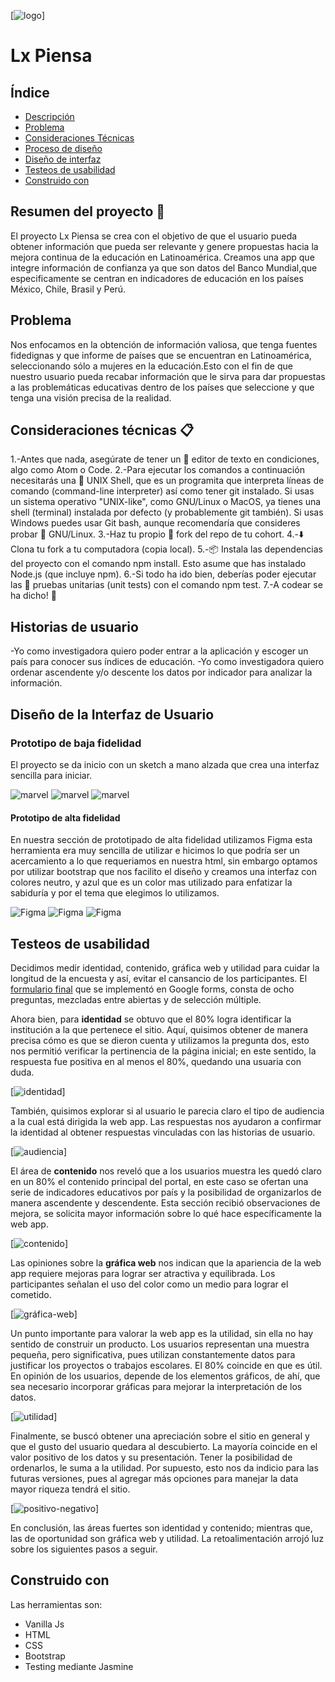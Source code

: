 
[![logo](https://i.ibb.co/MkrpXK7/feminist.png)]

# Lx Piensa


## Índice


- [Descripción](#resumen-del-proyecto)
- [Problema](#problema)
- [Consideraciones Técnicas](#Consideraciones-técnicas)
- [Proceso de diseño](#historias-de-usuario)
- [Diseño de interfaz](#prototipado)
- [Testeos de usabilidad](#testeos-de-usabilidad)
- [Construido con](#construido-con)

## Resumen del proyecto 🚀

El proyecto Lx Piensa se crea con el objetivo de que el usuario pueda obtener  información que pueda ser relevante y genere propuestas hacia la mejora continua de la educación en Latinoamérica. Creamos una app que integre información de confianza ya que son datos del Banco Mundial,que especificamente se centran en indicadores de educación en los países México, Chile, Brasil y Perú.


## Problema  
Nos enfocamos en la obtención de información valiosa, que tenga fuentes fidedignas y que informe de países que se encuentran en Latinoamérica, seleccionando sólo a mujeres en la educación.Esto con el fin de que nuestro usuario pueda recabar información que le sirva para dar propuestas a las problemáticas educativas dentro de los países que seleccione y que tenga una visión precisa de la realidad.


## Consideraciones técnicas 📋

1.-Antes que nada, asegúrate de tener un 📝 editor de texto en condiciones, algo como Atom o Code.
2.-Para ejecutar los comandos a continuación necesitarás una 🐚 UNIX Shell, que es un programita que interpreta líneas de comando (command-line interpreter) así como tener git instalado. Si usas un sistema operativo "UNIX-like", como GNU/Linux o MacOS, ya tienes una shell (terminal) instalada por defecto (y probablemente git también). Si usas Windows puedes usar Git bash, aunque recomendaría que consideres probar 🐧 GNU/Linux.
3.-Haz tu propio 🍴 fork del repo de tu cohort.
4.-⬇️ Clona tu fork a tu computadora (copia local).
5.-📦 Instala las dependencias del proyecto con el comando npm install. Esto asume que has instalado Node.js (que incluye npm).
6.-Si todo ha ido bien, deberías poder ejecutar las 🚥 pruebas unitarias (unit tests) con el comando npm test.
7.-A codear se ha dicho! 🚀

## Historias de usuario
-Yo como investigadora quiero poder entrar a la aplicación y escoger un país para conocer sus índices de educación.
-Yo como investigadora quiero ordenar ascendente y/o descente los datos por indicador para analizar la información.



## Diseño de la Interfaz de Usuario

### Prototipo de baja fidelidad


El proyecto se da inicio con un sketch a mano alzada que crea una interfaz sencilla para iniciar.

![marvel](https://i.ibb.co/b2sndrk/Imagen-de-i-OS-1.jpg)
![marvel](https://i.ibb.co/RbY4j0r/Imagen-de-i-OS-2.jpg)
![marvel](https://i.ibb.co/JF8nTdL/Imagen-de-i-OS.jpg)


#### Prototipo de alta fidelidad

En nuestra sección de prototipado de alta fidelidad utilizamos Figma esta herramienta era muy sencilla de utilizar e hicimos lo que podría ser un acercamiento a lo que requeriamos en nuestra html, sin embargo optamos por utilizar bootstrap que nos facilito el diseño y creamos una interfaz con colores neutro, y azul que es un color mas utilizado para enfatizar la sabiduría y por el tema que elegimos lo utilizamos.

![Figma](https://i.ibb.co/yVq1LdK/fig1.jpg)
![Figma](https://i.ibb.co/hmv8PRk/fig2.jpg)
![Figma](https://i.ibb.co/SJZWb4T/fig3.jpg)


## Testeos de usabilidad


Decidimos medir identidad, contenido, gráfica web y utilidad para cuidar la longitud de la encuesta y así, evitar el cansancio de los participantes. El [formulario final](https://docs.google.com/forms/d/e/1FAIpQLSc_zHhqktDf9rxAoEnxsFJObdydUYgXQmMr9mc71A8LrH6lfA/viewform) que se implementó en Google forms, consta de ocho preguntas, mezcladas entre abiertas y de selección múltiple.  

Ahora bien, para **identidad** se obtuvo que el 80% logra identificar la institución a la que pertenece el sitio. Aquí, quisimos obtener de manera precisa cómo es que se dieron cuenta y utilizamos la pregunta dos, esto nos permitió verificar la pertinencia de la página inicial; en este sentido, la respuesta fue positiva en al menos el 80%, quedando una usuaria con duda.


[![identidad](https://i.ibb.co/H7wdQfX/Usabilidad1.png)]


También, quisimos explorar si al usuario le parecia claro el tipo de audiencia a la cual está dirigida la web app. Las respuestas nos ayudaron a confirmar la identidad al obtener respuestas vinculadas con las historias de usuario.


[![audiencia](https://i.ibb.co/CQxLLJx/Usabilidad2.png)]


El área de **contenido** nos reveló que a los usuarios muestra les quedó claro en un 80% el contenido principal del portal, en este caso se ofertan una serie de indicadores educativos por país y la posibilidad de organizarlos de manera ascendente y descendente. Esta sección recibió observaciones de mejora, se solicita mayor información sobre lo qué hace específicamente la web app.


[![contenido](https://i.ibb.co/cyB4QPZ/usabilidad3.png)]


Las opiniones sobre la  **gráfica web** nos indican que la apariencia de la web app requiere mejoras para lograr ser atractiva y equilibrada. Los participantes señalan el uso del color como un medio para lograr el cometido.

[![gráfica-web](https://i.ibb.co/P14gVrn/usabilidad4.png)]

Un punto importante para valorar la web app es la utilidad, sin ella no hay sentido de construir un producto. Los usuarios representan una muestra pequeña, pero significativa, pues utilizan constantemente datos para justificar los proyectos o trabajos escolares. El 80% coincide en que es útil. En opinión de los usuarios, depende de los elementos gráficos, de ahí, que sea necesario incorporar gráficas para mejorar la interpretación de los datos.

[![utilidad](https://i.ibb.co/jWm9JFv/usabilidad5.png)]

Finalmente, se buscó obtener una apreciación sobre el sitio en general y que el gusto del usuario quedara al descubierto. La mayoría coincide en el valor positivo de los datos y su presentación. Tener la posibilidad de ordenarlos, le suma a la utilidad. Por supuesto, esto nos da indicio para las futuras versiones, pues al agregar más opciones para manejar la data mayor riqueza tendrá el sitio. 

[![positivo-negativo](https://i.ibb.co/37LtVNk/usabilidad6.png)] 

En conclusión, las áreas fuertes son identidad y contenido; mientras que, las de oportunidad son gráfica web y utilidad. La retoalimentación arrojó luz sobre los siguientes pasos a seguir.

## Construido con

Las herramientas son: 

* Vanilla Js
* HTML
* CSS
* Bootstrap
* Testing mediante Jasmine
